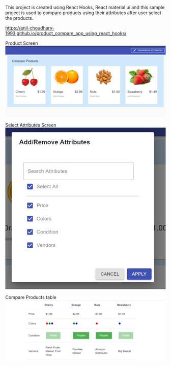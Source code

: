 This project is created using React Hooks, React material ui and this sample project is used to compare products using their attributes after user select the products.  

https://anil-choudhary-1993.github.io/product_compare_app_using_react_hooks/

Product Screen
!["Product Screen"](images/Products.PNG)

Select Attributes Screen
!["Select Attributes"](images/Select_Attributes.PNG)

Compare Products table
!["Compare Product Table"](images/Compare_Product_Table.PNG)



